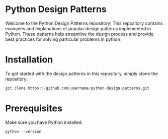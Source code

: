 # Python Design Patterns

Welcome to the Python Design Patterns repository! This repository contains examples and explanations of popular design patterns implemented in Python. These patterns help streamline the design process and provide best practices for solving particular problems in python.

# Installation
To get started with the design patterns in this repository, simply clone the repository:

```python
git clone https://github.com/username/python-design-patterns.git
```

# Prerequisites
Make sure you have Python installed:

```python
python --version
```